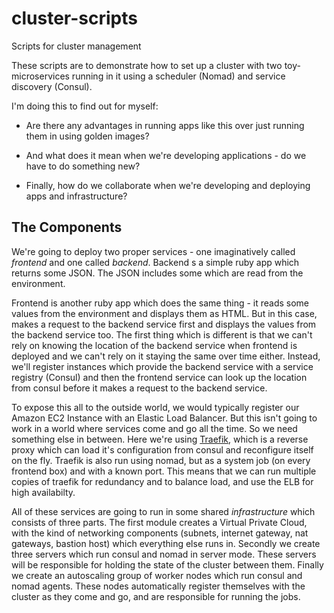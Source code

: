 # cluster-scripts
Scripts for cluster management

These scripts are to demonstrate how to set up a cluster with two toy-microservices running in it using a scheduler (Nomad) and service discovery (Consul). 

I'm doing this to find out for myself:

 * Are there any advantages in running apps like this over just running them in using golden images?

 * And what does it mean when we're developing applications - do we have to do something new?

 * Finally, how do we collaborate when we're developing and deploying apps and infrastructure?


## The Components

We're going to deploy two proper services - one imaginatively called *frontend* and one called *backend*. Backend s a simple ruby app which returns some JSON. The JSON includes some which are read from the environment. 

Frontend is another ruby app which does the same thing - it reads some values from the environment and displays them as HTML. But in this case, makes a request to the backend service first and displays the values from the backend service too. The first thing which is different is that we can't rely on knowing the location of the backend service when frontend is deployed and we can't rely on it staying the same over time either. Instead, we'll register instances which provide the backend service with a service registry (Consul) and then the frontend service can look up the location from consul before it makes a request to the backend service.

To expose this all to the outside world, we would typically register our Amazon EC2 Instance with an Elastic Load Balancer. But this isn't going to work in a world where services come and go all the time. So we need something else in between. Here we're using [Traefik](https://traefik.io), which is a reverse proxy which can load it's configuration from consul and reconfigure itself on the fly. Traefik is also run using nomad, but as a system job (on every frontend box) and with a known port. This means that we can run multiple copies of traefik for redundancy and to balance load, and use the ELB for high availabilty.

All of these services are going to run in some shared *infrastructure* which consists of three parts. The first module creates a Virtual Private Cloud, with the kind of networking components (subnets, internet gateway, nat gateways, bastion host) which everything else runs in. Secondly we create three servers which run consul and nomad in server mode. These servers will be responsible for holding the state of the cluster between them. Finally we create an autoscaling group of worker nodes which run consul and nomad agents. These nodes automatically register themselves with the cluster as they come and go, and are responsible for running the jobs.


